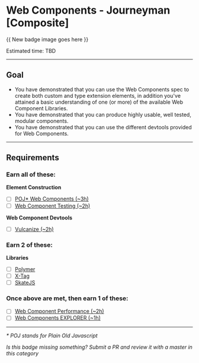 # Web Components - Journeyman [Composite]

{{ New badge image goes here }}
<!-- TODO: design new V2 HTML badge before this releases -->

Estimated time: TBD

-----


## Goal
- You have demonstrated that you can use the Web Components spec to create both custom and type extension elements, in addition you've attained a basic understanding of one (or more) of the available Web Component Libraries.
- You have demonstrated that you can produce highly usable, well tested, modular components.
- You have demonstrated that you can use the different devtools provided for Web Components.


-----


## Requirements

### Earn all of these:

**Element Construction**

- [ ] [POJ* Web Components (~3h)](_micro_POJ_webcomponents.md)
- [ ] [Web Component Testing (~2h)](_micro_element_testing.md)

**Web Component Devtools**

- [ ] [Vulcanize (~2h)](_micro_vulcanize.md)

### Earn 2 of these:

**Libraries**

- [ ] [Polymer](_micro_polymer.md)
- [ ] [X-Tag](_micro_x-tag.md)
- [ ] [SkateJS](_micro_skatejs.md)

### Once above are met, then earn 1 of these:
- [ ] [Web Component Performance (~2h)](_micro_web_component_perf.md)
- [ ] [Web Components EXPLORER (~1h)](_micro_EXPLORER.md)

-----

_* POJ stands for Plain Old Javascript_

*Is this badge missing something? Submit a PR and review it with a master in this category*
